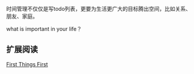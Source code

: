 时间管理不仅仅是写todo列表，更要为生活更广大的目标腾出空间，比如关系、朋友、家庭。

what is important in your life？

## 扩展阅读
[First Things First](https://zh.book4you.org/book/2548849/4988b0)
